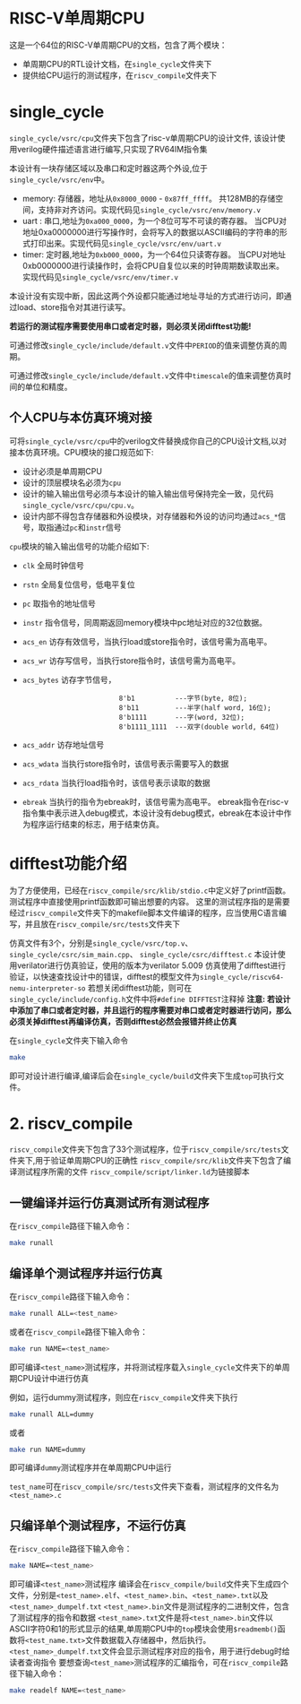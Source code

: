 RISC-V单周期CPU
===============
这是一个64位的RISC-V单周期CPU的文档，包含了两个模块：
* 单周期CPU的RTL设计文档，在``single_cycle``文件夹下
* 提供给CPU运行的测试程序，在``riscv_compile``文件夹下

# <a name="single_cycle"></a>single\_cycle

``single_cycle/vsrc/cpu``文件夹下包含了risc-v单周期CPU的设计文件,
该设计使用verilog硬件描述语言进行编写,只实现了RV64IM指令集

本设计有一块存储区域以及串口和定时器这两个外设,位于``single_cycle/vsrc/env``中。
* memory: 存储器，地址从``0x8000_0000`` - ``0x87ff_ffff``。
共128MB的存储空间，支持非对齐访问。实现代码见``single_cycle/vsrc/env/memory.v``
* uart : 串口,地址为``0xa000_0000``，为一个8位可写不可读的寄存器。
当CPU对地址0xa0000000进行写操作时，会将写入的数据以ASCII编码的字符串的形式打印出来。实现代码见``single_cycle/vsrc/env/uart.v``
* timer: 定时器,地址为``0xb000_0000``，为一个64位只读寄存器。
当CPU对地址0xb0000000进行读操作时，会将CPU自复位以来的时钟周期数读取出来。实现代码见``single_cycle/vsrc/env/timer.v``

本设计没有实现中断，因此这两个外设都只能通过地址寻址的方式进行访问，即通过load、store指令对其进行读写。

**若运行的测试程序需要使用串口或者定时器，则必须关闭difftest功能!**

可通过修改``single_cycle/include/default.v``文件中``PERIOD``的值来调整仿真的周期。

可通过修改``single_cycle/include/default.v``文件中``timescale``的值来调整仿真时间的单位和精度。


## 个人CPU与本仿真环境对接
可将``single_cycle/vsrc/cpu``中的verilog文件替换成你自己的CPU设计文档,以对接本仿真环境。CPU模块的接口规范如下: 
* 设计必须是单周期CPU
* 设计的顶层模块名必须为``cpu``
* 设计的输入输出信号必须与本设计的输入输出信号保持完全一致，见代码``single_cycle/vsrc/cpu/cpu.v``。
* 设计内部不得包含存储器和外设模块，对存储器和外设的访问均通过``acs_*``信号，取指通过``pc``和``instr``信号


`cpu`模块的输入输出信号的功能介绍如下:
* ``clk``       全局时钟信号
* ``rstn``      全局复位信号，低电平复位
* ``pc``        取指令的地址信号
* ``instr``     指令信号，同周期返回memory模块中pc地址对应的32位数据。
* ``acs_en``    访存有效信号，当执行load或store指令时，该信号需为高电平。
* ``acs_wr``    访存写信号，当执行store指令时，该信号需为高电平。
* ``acs_bytes`` 访存字节信号，

                              8'b1          ---字节(byte, 8位);
                              8'b11         ---半字(half word, 16位);
                              8'b1111       ---字(word, 32位);
                              8'b1111_1111  ---双字(double world, 64位)
* ``acs_addr``  访存地址信号
* ``acs_wdata`` 当执行store指令时，该信号表示需要写入的数据
* ``acs_rdata`` 当执行load指令时，该信号表示读取的数据
* ``ebreak``    当执行的指令为ebreak时，该信号需为高电平。
ebreak指令在risc-v指令集中表示进入debug模式，本设计没有debug模式，ebreak在本设计中作为程序运行结束的标志，用于结束仿真。



# difftest功能介绍


为了方便使用，已经在``riscv_compile/src/klib/stdio.c``中定义好了printf函数。
测试程序中直接使用printf函数即可输出想要的内容。
这里的测试程序指的是需要经过``riscv_compile``文件夹下的makefile脚本文件编译的程序，应当使用C语言编写，并且放在``riscv_compile/src/tests``文件夹下



仿真文件有3个，分别是``single_cycle/vsrc/top.v``、``single_cycle/csrc/sim_main.cpp``、 ``single_cycle/csrc/difftest.c``
本设计使用verilator进行仿真验证，使用的版本为verilator 5.009
仿真使用了difftest进行验证，以快速查找设计中的错误，difftest的模型文件为``single_cycle/riscv64-nemu-interpreter-so``
若想关闭difftest功能，则可在``single_cycle/include/config.h``文件中将``#define DIFFTEST``注释掉
**注意: 若设计中添加了串口或者定时器，并且运行的程序需要对串口或者定时器进行访问，那么必须关掉difftest再编译仿真，否则difftest必然会报错并终止仿真**


在``single_cycle``文件夹下输入命令
```bash
make
```
即可对设计进行编译,编译后会在``single_cycle/build``文件夹下生成``top``可执行文件。



# 2. riscv\_compile

``riscv_compile``文件夹下包含了33个测试程序，位于``riscv_compile/src/tests``文件夹下,用于验证单周期CPU的正确性
``riscv_compile/src/klib``文件夹下包含了编译测试程序所需的文件
``riscv_compile/script/linker.ld``为链接脚本

## 一键编译并运行仿真测试所有测试程序
在``riscv_compile``路径下输入命令：
```bash
make runall
```

## 编译单个测试程序并运行仿真
在``riscv_compile``路径下输入命令：
```bash
make runall ALL=<test_name>
```
或者在``riscv_compile``路径下输入命令：
```bash
make run NAME=<test_name>
```
即可编译``<test_name>``测试程序，并将测试程序载入``single_cycle``文件夹下的单周期CPU设计中进行仿真

例如，运行dummy测试程序，则应在``riscv_compile``文件夹下执行
```bash
make runall ALL=dummy
```
或者
```bash
make run NAME=dummy
```
即可编译``dummy``测试程序并在单周期CPU中运行

``test_name``可在``riscv_compile/src/tests``文件夹下查看，测试程序的文件名为``<test_name>.c``


## 只编译单个测试程序，不运行仿真
在``riscv_compile``路径下输入命令：
```bash
make NAME=<test_name>
```
即可编译``<test_name>``测试程序
编译会在``riscv_compile/build``文件夹下生成四个文件，分别是``<test_name>.elf``、``<test_name>.bin``、``<test_name>.txt``以及``<test_name>_dumpelf.txt``
``<test_name>.bin``文件是测试程序的二进制文件，包含了测试程序的指令和数据
``<test_name>.txt``文件是将``<test_name>.bin``文件以ASCII字符0和1的形式显示的结果,单周期CPU中的``top``模块会使用``$readmemb()``函数将``<test_name.txt>``文件数据载入存储器中，然后执行。
``<test_name>_dumpelf.txt``文件会显示测试程序对应的指令，用于进行debug时给读者查询指令
要想查询``<test_name>``测试程序的汇编指令，可在``riscv_compile``路径下输入命令：

```bash
make readelf NAME=<test_name>
```

